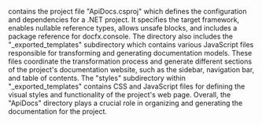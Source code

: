 contains the project file "ApiDocs.csproj" which defines the configuration and dependencies for a .NET project. It specifies the target framework, enables nullable reference types, allows unsafe blocks, and includes a package reference for docfx.console. The directory also includes the "_exported_templates" subdirectory which contains various JavaScript files responsible for transforming and generating documentation models. These files coordinate the transformation process and generate different sections of the project's documentation website, such as the sidebar, navigation bar, and table of contents. The "styles" subdirectory within "_exported_templates" contains CSS and JavaScript files for defining the visual styles and functionality of the project's web page. Overall, the "ApiDocs" directory plays a crucial role in organizing and generating the documentation for the project.